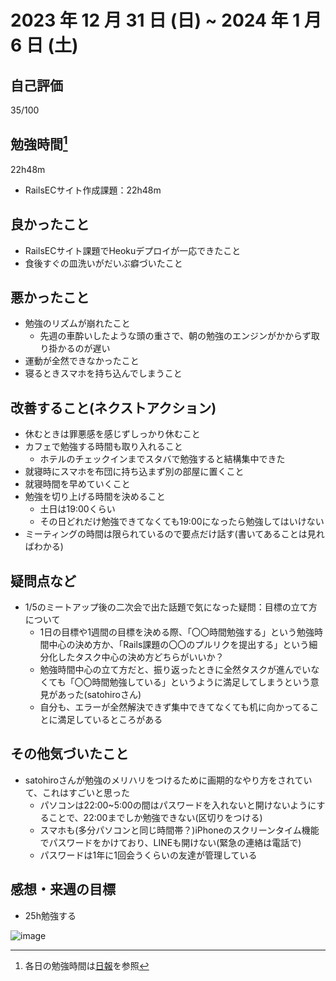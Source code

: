 # 2023 年 12 月 31 日 (日) ~ 2024 年 1 月 6 日 (土)

## 自己評価
35/100

## 勉強時間[^1]
22h48m
- RailsECサイト作成課題：22h48m
[^1]: 各日の勉強時間は[日報](https://github.com/nil-ramuda/daily_report)を参照

## 良かったこと
- RailsECサイト課題でHeokuデプロイが一応できたこと
- 食後すぐの皿洗いがだいぶ癖づいたこと

## 悪かったこと
- 勉強のリズムが崩れたこと
  - 先週の車酔いしたような頭の重さで、朝の勉強のエンジンがかからず取り掛かるのが遅い
- 運動が全然できなかったこと
- 寝るときスマホを持ち込んでしまうこと

## 改善すること(ネクストアクション)
- 休むときは罪悪感を感じずしっかり休むこと
- カフェで勉強する時間も取り入れること
    - ホテルのチェックインまでスタバで勉強すると結構集中できた
- 就寝時にスマホを布団に持ち込まず別の部屋に置くこと
- 就寝時間を早めていくこと
- 勉強を切り上げる時間を決めること
    - 土日は19:00くらい
    - その日どれだけ勉強できてなくても19:00になったら勉強してはいけない
- ミーティングの時間は限られているので要点だけ話す(書いてあることは見ればわかる)

## 疑問点など
- 1/5のミートアップ後の二次会で出た話題で気になった疑問：目標の立て方について
    - 1日の目標や1週間の目標を決める際、「〇〇時間勉強する」という勉強時間中心の決め方か、「Rails課題の〇〇のプルリクを提出する」という細分化したタスク中心の決め方どちらがいいか？
    - 勉強時間中心の立て方だと、振り返ったときに全然タスクが進んでいなくても「〇〇時間勉強している」というように満足してしまうという意見があった(satohiroさん)
    - 自分も、エラーが全然解決できず集中できてなくても机に向かってることに満足しているところがある

## その他気づいたこと
- satohiroさんが勉強のメリハリをつけるために画期的なやり方をされていて、これはすごいと思った
    - パソコンは22:00~5:00の間はパスワードを入れないと開けないようにすることで、22:00までしか勉強できない(区切りをつける)
    - スマホも(多分パソコンと同じ時間帯？)iPhoneのスクリーンタイム機能でパスワードをかけており、LINEも開けない(緊急の連絡は電話で)
    - パスワードは1年に1回会うくらいの友達が管理している

## 感想・来週の目標
- 25h勉強する

![image](https://github.com/nil-ramuda/weekly_report/assets/94735931/7022c89b-d65c-4aad-9bb4-9981e4dd3fc6)

